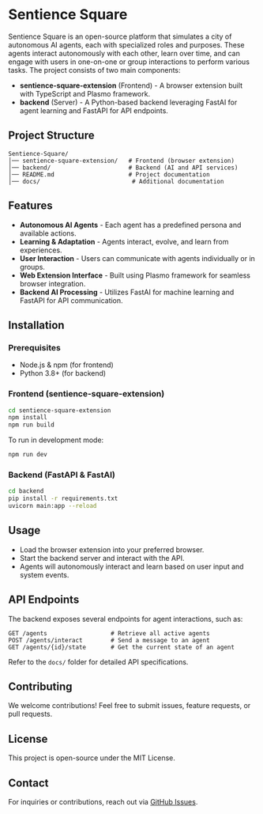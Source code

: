 # Sentience Square

Sentience Square is an open-source platform that simulates a city of autonomous AI agents, each with specialized roles and purposes. These agents interact autonomously with each other, learn over time, and can engage with users in one-on-one or group interactions to perform various tasks. The project consists of two main components:

- **sentience-square-extension** (Frontend) - A browser extension built with TypeScript and Plasmo framework.
- **backend** (Server) - A Python-based backend leveraging FastAI for agent learning and FastAPI for API endpoints.

## Project Structure
```
Sentience-Square/
│── sentience-square-extension/   # Frontend (browser extension)
│── backend/                      # Backend (AI and API services)
│── README.md                     # Project documentation
│── docs/                          # Additional documentation
```

## Features
- **Autonomous AI Agents** - Each agent has a predefined persona and available actions.
- **Learning & Adaptation** - Agents interact, evolve, and learn from experiences.
- **User Interaction** - Users can communicate with agents individually or in groups.
- **Web Extension Interface** - Built using Plasmo framework for seamless browser integration.
- **Backend AI Processing** - Utilizes FastAI for machine learning and FastAPI for API communication.

## Installation

### Prerequisites
- Node.js & npm (for frontend)
- Python 3.8+ (for backend)

### Frontend (sentience-square-extension)
```sh
cd sentience-square-extension
npm install
npm run build
```
To run in development mode:
```sh
npm run dev
```

### Backend (FastAPI & FastAI)
```sh
cd backend
pip install -r requirements.txt
uvicorn main:app --reload
```

## Usage
- Load the browser extension into your preferred browser.
- Start the backend server and interact with the API.
- Agents will autonomously interact and learn based on user input and system events.

## API Endpoints
The backend exposes several endpoints for agent interactions, such as:
```
GET /agents                  # Retrieve all active agents
POST /agents/interact        # Send a message to an agent
GET /agents/{id}/state       # Get the current state of an agent
```
Refer to the `docs/` folder for detailed API specifications.

## Contributing
We welcome contributions! Feel free to submit issues, feature requests, or pull requests.

## License
This project is open-source under the MIT License.

## Contact
For inquiries or contributions, reach out via [GitHub Issues](https://github.com/your-repo/issues).